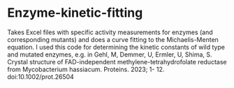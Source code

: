 # Enzyme-kinetic-fitting
Takes Excel files with specific activity measurements for enzymes (and corresponding mutants) and does a curve fitting to the Michaelis-Menten equation. I used this code for determining the kinetic constants of wild type and mutated enzymes, e.g. in  Gehl, M, Demmer, U, Ermler, U, Shima, S. Crystal structure of FAD-independent methylene-tetrahydrofolate reductase from Mycobacterium hassiacum. Proteins. 2023; 1- 12. doi:10.1002/prot.26504
